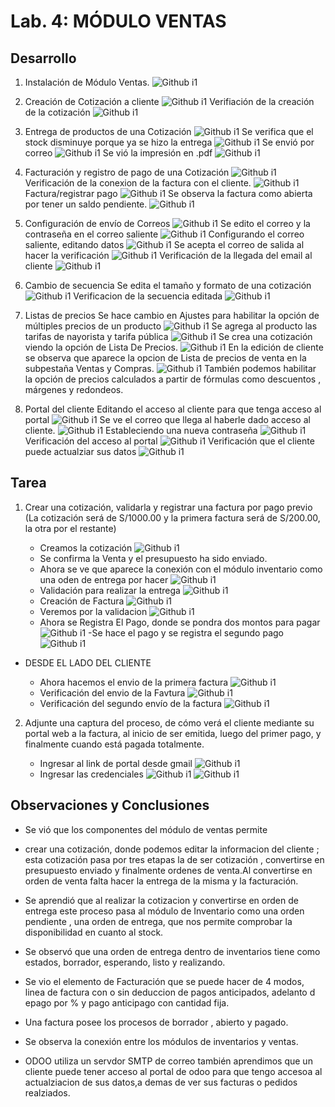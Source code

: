 ﻿# Lab. 4: MÓDULO VENTAS

## Desarrollo

1.  Instalación de Módulo Ventas.
    ![Github i1](images/.png)

2.  Creación de Cotización a cliente
    ![Github i1](images/2.4.png)
    Verifiación de la creación de la cotización
    ![Github i1](images/PresupuestoHecho.png)

3.  Entrega de productos de una Cotización
    ![Github i1](images/ComprovandoValidacionStockSuficiente.png)
    Se verifica que el stock disminuye porque ya se hizo la entrega
    ![Github i1](images/DisminucionDelStock.png)
    Se envió por correo
    ![Github i1](images/SendMail.png)
    Se vió la impresión en .pdf
    ![Github i1](images/Print.png)

4.  Facturación y registro de pago de una Cotización
    ![Github i1](images/FacturaValidada.png)
    Verificación de la conexion de la factura con el cliente.
    ![Github i1](images/DeudaCliente.png)
    Factura/registrar pago
    ![Github i1](images/RegistrandoPago.png)
    Se observa la factura como abierta por tener un saldo pendiente.
    ![Github i1](images/FacturaAbierta.png)

5.  Configuración de envío de Correos
    ![Github i1](images/FacturaAbierta.png)
    Se edito el correo y la contraseña en el correo saliente
    ![Github i1](images/5.2.AgregarCorreo.png)
    Configurando el correo saliente, editando datos
    ![Github i1](images/ConfigurandoCorreoSaliente.png)
    Se acepta el correo de salida al hacer la verificación
    ![Github i1](images/PruebaSatisfactoria.png)
    Verificación de la llegada del email al cliente
    ![Github i1](images/FacturaRecibida.png)

6.  Cambio de secuencia
    Se edita el tamaño y formato de una cotización
    ![Github i1](images/EditSecuencias.png)
    Verificacion de la secuencia editada
    ![Github i1](images/CambioEfectuado.png)

7.  Listas de precios
    Se hace cambio en Ajustes para habilitar la opción de múltiples precios de un producto
    ![Github i1](images/HabilitarMultiplesPRECIOS.png)
    Se agrega al producto las tarifas de nayorista y tarifa pública
    ![Github i1](images/AgregarListaDePrecios.png)
    Se crea una cotización viendo la opción de Lista De Precios.
    ![Github i1](images/CreandoCotizaciónConPrecios.png)
    En la edición de cliente se observa que aparece la opcion de Lista de precios de venta en la subpestaña Ventas y Compras.
    ![Github i1](images/OpcionClienteConPrecios.png)
    También podemos habilitar la opción de precios calculados a partir de fórmulas como descuentos , márgenes y redondeos.

8.  Portal del cliente
    Editando el acceso al cliente para que tenga acceso al portal
    ![Github i1](images/Acceso.png)
    Se ve el correo que llega al haberle dado acceso al cliente.
    ![Github i1](images/Correo.png)
    Estableciendo una nueva contraseña
    ![Github i1](images/8.5.png)
    Verificación del acceso al portal
    ![Github i1](images/8.6.png)
    Verificación que el cliente puede actualziar sus datos
    ![Github i1](images/ActualizarDatos.png)

## **Tarea**

1. Crear una cotización, validarla y registrar una factura por pago previo (La cotización será de S/1000.00 y la primera factura será de S/200.00, la otra por el restante)

   - Creamos la cotización
     ![Github i1](images/CreandoCot.png)
   - Se confirma la Venta y el presupuesto ha sido enviado.
   - Ahora se ve que aparece la conexión con el módulo inventario como una oden de entrega por hacer
     ![Github i1](images/VistaInventarios.png)
   - Validación para realizar la entrega
     ![Github i1](images/Validacion.png)
   - Creación de Factura
     ![Github i1](images/Factura.png)
   - Veremos por la validacion
     ![Github i1](images/ValidacionDeFactura.png)
   - Ahora se Registra El Pago, donde se pondra dos montos para pagar
     ![Github i1](images/Pay.png)
     -Se hace el pago y se registra el segundo pago
     ![Github i1](images/SegundoPago.png)

- DESDE EL LADO DEL CLIENTE

  - Ahora hacemos el envio de la primera factura
    ![Github i1](images/EnviarPrimeraFact.png)
  - Verificación del envio de la Favtura
    ![Github i1](images/MsnFactura.png)
  - Verificación del segundo envío de la factura
    ![Github i1](images/FAC2.png)

2. Adjunte una captura del proceso, de cómo verá el cliente mediante su portal web a la factura, al inicio de ser emitida, luego del primer pago, y finalmente cuando está pagada totalmente.

   - Ingresar al link de portal desde gmail
     ![Github i1](images/msnPortal.png)
   - Ingresar las credenciales
     ![Github i1](images/IngresoCred.png)
     ![Github i1](images/VistaPortal.png)

## Observaciones y Conclusiones

- Se vió que los componentes del módulo de ventas permite
- crear una cotización, donde podemos editar la informacion del cliente ; esta cotización pasa por tres etapas la de ser cotización , convertirse en presupuesto enviado y finalmente ordenes de venta.Al convertirse en orden de venta falta hacer la entrega de la misma y la facturación.
- Se aprendió que al realizar la cotizacion y convertirse en orden de entrega este proceso pasa al módulo de Inventario como una orden pendiente , una orden de entrega, que nos permite comprobar la disponibilidad en cuanto al stock.
- Se observó que una orden de entrega dentro de inventarios tiene como estados, borrador, esperando, listo y realizando.
- Se vio el elemento de Facturación que se puede hacer de 4 modos, linea de factura con o sin deduccion de pagos anticipados, adelanto d epago por % y pago anticipago con cantidad fija.

- Una factura posee los procesos de borrador , abierto y pagado.
- Se observa la conexión entre los módulos de inventarios y ventas.
- ODOO utiliza un servdor SMTP de correo también aprendimos que un cliente
  puede tener acceso al portal de odoo para que tengo accesoa al actualziacion de sus datos,a demas de ver sus facturas o pedidos realziados.
